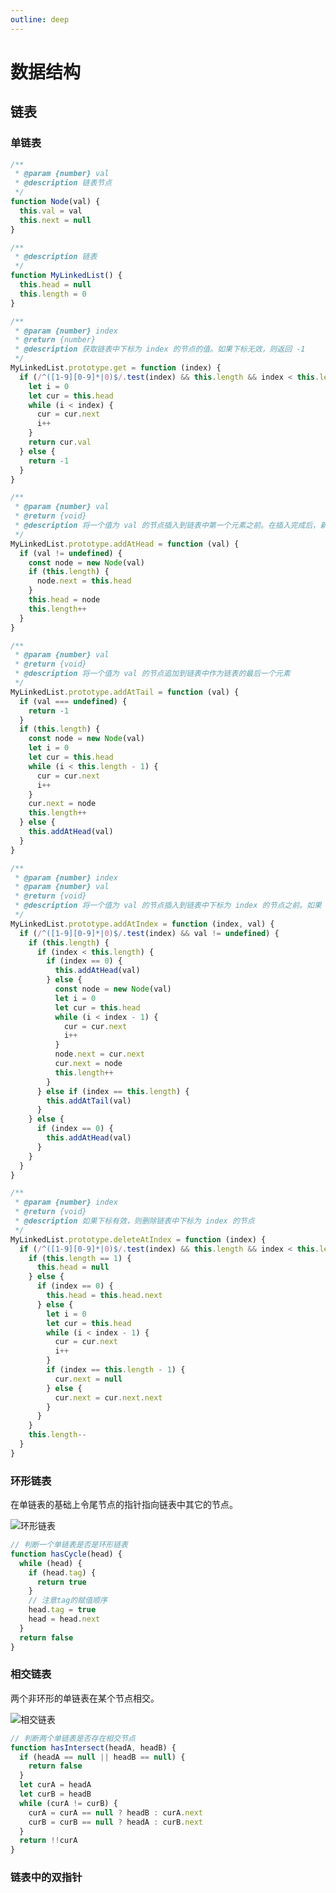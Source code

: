 ```yaml
---
outline: deep
---
```


# 数据结构

## 链表

### 单链表

```js
/**
 * @param {number} val
 * @description 链表节点
 */
function Node(val) {
  this.val = val
  this.next = null
}

/**
 * @description 链表
 */
function MyLinkedList() {
  this.head = null
  this.length = 0
}

/**
 * @param {number} index
 * @return {number}
 * @description 获取链表中下标为 index 的节点的值。如果下标无效，则返回 -1
 */
MyLinkedList.prototype.get = function (index) {
  if (/^([1-9][0-9]*|0)$/.test(index) && this.length && index < this.length) {
    let i = 0
    let cur = this.head
    while (i < index) {
      cur = cur.next
      i++
    }
    return cur.val
  } else {
    return -1
  }
}

/**
 * @param {number} val
 * @return {void}
 * @description 将一个值为 val 的节点插入到链表中第一个元素之前。在插入完成后，新节点会成为链表的第一个节点
 */
MyLinkedList.prototype.addAtHead = function (val) {
  if (val != undefined) {
    const node = new Node(val)
    if (this.length) {
      node.next = this.head
    }
    this.head = node
    this.length++
  }
}

/**
 * @param {number} val
 * @return {void}
 * @description 将一个值为 val 的节点追加到链表中作为链表的最后一个元素
 */
MyLinkedList.prototype.addAtTail = function (val) {
  if (val === undefined) {
    return -1
  }
  if (this.length) {
    const node = new Node(val)
    let i = 0
    let cur = this.head
    while (i < this.length - 1) {
      cur = cur.next
      i++
    }
    cur.next = node
    this.length++
  } else {
    this.addAtHead(val)
  }
}

/**
 * @param {number} index
 * @param {number} val
 * @return {void}
 * @description 将一个值为 val 的节点插入到链表中下标为 index 的节点之前。如果 index 等于链表的长度，那么该节点会被追加到链表的末尾。如果 index 比长度更大，该节点将 不会插入 到链表中
 */
MyLinkedList.prototype.addAtIndex = function (index, val) {
  if (/^([1-9][0-9]*|0)$/.test(index) && val != undefined) {
    if (this.length) {
      if (index < this.length) {
        if (index == 0) {
          this.addAtHead(val)
        } else {
          const node = new Node(val)
          let i = 0
          let cur = this.head
          while (i < index - 1) {
            cur = cur.next
            i++
          }
          node.next = cur.next
          cur.next = node
          this.length++
        }
      } else if (index == this.length) {
        this.addAtTail(val)
      }
    } else {
      if (index == 0) {
        this.addAtHead(val)
      }
    }
  }
}

/**
 * @param {number} index
 * @return {void}
 * @description 如果下标有效，则删除链表中下标为 index 的节点
 */
MyLinkedList.prototype.deleteAtIndex = function (index) {
  if (/^([1-9][0-9]*|0)$/.test(index) && this.length && index < this.length) {
    if (this.length == 1) {
      this.head = null
    } else {
      if (index == 0) {
        this.head = this.head.next
      } else {
        let i = 0
        let cur = this.head
        while (i < index - 1) {
          cur = cur.next
          i++
        }
        if (index == this.length - 1) {
          cur.next = null
        } else {
          cur.next = cur.next.next
        }
      }
    }
    this.length--
  }
}
```

### 环形链表

在单链表的基础上令尾节点的指针指向链表中其它的节点。

![环形链表](/images/6.png)

```js {8}
// 判断一个单链表是否是环形链表
function hasCycle(head) {
  while (head) {
    if (head.tag) {
      return true
    }
    // 注意tag的赋值顺序
    head.tag = true
    head = head.next
  }
  return false
}
```

### 相交链表

两个非环形的单链表在某个节点相交。

![相交链表](/images/7.png)

```js
// 判断两个单链表是否存在相交节点
function hasIntersect(headA, headB) {
  if (headA == null || headB == null) {
    return false
  }
  let curA = headA
  let curB = headB
  while (curA != curB) {
    curA = curA == null ? headB : curA.next
    curB = curB == null ? headA : curB.next
  }
  return !!curA
}
```

### 链表中的双指针

<script>
function Node(val) {
    this.val = val;
    this.next = null
}

var MyLinkedList = function() {
    this.head = null;
    this.length = 0;
};

/**
 * @param {number} index
 * @return {number}
 */
MyLinkedList.prototype.get = function(index) {
    if (/^([1-9][0-9]*|0)$/.test(index) && this.length) {
        let i = 0;
        let cur = this.head;
        while (i <= this.length - 1) {
            if (i == index) {
                return cur.next.val;
            }
            cur = cur.next;
            i++;
        }
    } else {
        return -1
    }
};

/**
 * @param {number} val
 * @return {void}
 */
MyLinkedList.prototype.addAtHead = function(val) {
    if (val === undefined) {
        return -1;
    }
    const node = new Node(val);
    if (this.length) {
        node.next = this.head;
    }
    this.head = node;
    this.length++;
};

/**
 * @param {number} val
 * @return {void}
 */
MyLinkedList.prototype.addAtTail = function(val) {
    if (val === undefined) {
        return -1;
    }
    if (this.length) {
        const node = new Node(val);
        let i = 0;
        let cur = this.head;
        while (i <= this.length - 1) {
            if (i == this.length - 1) {
                cur.next = node;
                this.length++;
                break;
            }
            cur = cur.next;
            i++;
        }
    } else {
        this.addAtHead(val);
    }
};

/**
 * @param {number} index
 * @param {number} val
 * @return {void}
 */
MyLinkedList.prototype.addAtIndex = function(index, val) {
    if (/^([1-9][0-9]*|0)$/.test(index) && val != undefined && this.length) {
        if (index < this.length - 1) {
            const node = new Node(val);
            let i = 0;
            let cur = this.head;
            while (i <= index) {
              debugger
                if (i == index) {
                    node.next = cur.next;
                    cur.next = node;
                    this.length++;
                    break;
                }
                cur = cur.next;
                i++;
            }
        } else if (index == this.length - 1) {
            this.addAtTail(val)
        } else {
            return -1;
        }
    } else {
        return -1;
    }
};

/**
 * @param {number} index
 * @return {void}
 */
MyLinkedList.prototype.deleteAtIndex = function(index) {
    if (/^([1-9][0-9]*|0)$/.test(index) && this.length && index <= this.length - 1) {
        let i = 0;
        let cur = this.head;
        while (i <= index) {
            if (i == index) {
                cur.next = null;
                this.length--;
                break;
            }
            cur = cur.next;
            i++;
        }
    } else {
        return -1;
    }
};
</script>
